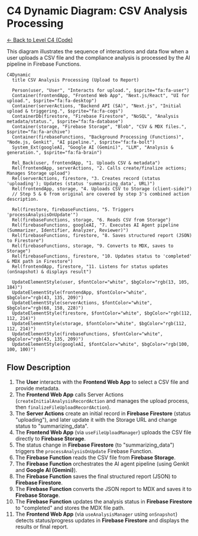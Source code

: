 # C4 Dynamic Diagram: CSV Analysis Processing

[<- Back to Level C4 (Code)](./index.md)

This diagram illustrates the sequence of interactions and data flow when a user uploads a CSV file and the compliance analysis is processed by the AI pipeline in Firebase Functions.

```mermaid
C4Dynamic
  title CSV Analysis Processing (Upload to Report)

  Person(user, "User", "Interacts for upload.", $sprite="fa:fa-user")
  Container(frontendApp, "Frontend Web App", "Next.js/React", "UI for upload.", $sprite="fa:fa-desktop")
  Container(serverActions, "Backend API (SA)", "Next.js", "Initial upload & triggering.", $sprite="fa:fa-cogs")
  ContainerDb(firestore, "Firebase Firestore", "NoSQL", "Analysis metadata/status.", $sprite="fa:fa-database")
  Container(storage, "Firebase Storage", "Blob", "CSV & MDX files.", $sprite="fa:fa-archive")
  Container(firebaseFunctions, "Background Processing (Functions)", "Node.js, Genkit", "AI pipeline.", $sprite="fa:fa-bolt")
  System_Ext(googleAI, "Google AI (Gemini)", "LLM", "Analysis & generation.", $sprite="fa:fa-brain")

  Rel_Back(user, frontendApp, "1. Uploads CSV & metadata")
  Rel(frontendApp, serverActions, "2. Calls create/finalize actions; Manages Storage upload")
  Rel(serverActions, firestore, "3. Creates record (status 'uploading'); Updates (status 'summarizing_data', URL)")
  Rel(frontendApp, storage, "4. Uploads CSV to Storage (client-side)")
  // Step 5 & 6 from original are covered by step 3's combined action description.

  Rel(firestore, firebaseFunctions, "5. Triggers 'processAnalysisOnUpdate'")
  Rel(firebaseFunctions, storage, "6. Reads CSV from Storage")
  Rel(firebaseFunctions, googleAI, "7. Executes AI Agent pipeline (Summarizer, Identifier, Analyzer, Reviewer)")
  Rel(firebaseFunctions, firestore, "8. Saves structured report (JSON) to Firestore")
  Rel(firebaseFunctions, storage, "9. Converts to MDX, saves to Storage")
  Rel(firebaseFunctions, firestore, "10. Updates status to 'completed' & MDX path in Firestore")
  Rel(frontendApp, firestore, "11. Listens for status updates (onSnapshot) & displays result")

  UpdateElementStyle(user, $fontColor="white", $bgColor="rgb(13, 105, 184)")
  UpdateElementStyle(frontendApp, $fontColor="white", $bgColor="rgb(43, 135, 209)")
  UpdateElementStyle(serverActions, $fontColor="white", $bgColor="rgb(68, 158, 228)")
  UpdateElementStyle(firestore, $fontColor="white", $bgColor="rgb(112, 112, 214)")
  UpdateElementStyle(storage, $fontColor="white", $bgColor="rgb(112, 112, 214)")
  UpdateElementStyle(firebaseFunctions, $fontColor="white", $bgColor="rgb(43, 135, 209)")
  UpdateElementStyle(googleAI, $fontColor="white", $bgColor="rgb(100, 100, 100)")
```

## Flow Description

1.  The **User** interacts with the **Frontend Web App** to select a CSV file and provide metadata.
2.  The **Frontend Web App** calls Server Actions (`createInitialAnalysisRecordAction` and manages the upload process, then `finalizeFileUploadRecordAction`).
3.  The **Server Actions** create an initial record in **Firebase Firestore** (status "uploading"), and later update it with the Storage URL and change status to "summarizing_data".
4.  The **Frontend Web App** (via `useFileUploadManager`) uploads the CSV file directly to **Firebase Storage**.
5.  The status change in **Firebase Firestore** (to "summarizing_data") triggers the `processAnalysisOnUpdate` Firebase Function.
6.  The **Firebase Function** reads the CSV file from **Firebase Storage**.
7.  The **Firebase Function** orchestrates the AI agent pipeline (using Genkit and **Google AI (Gemini)**).
8.  The **Firebase Function** saves the final structured report (JSON) to **Firebase Firestore**.
9.  The **Firebase Function** converts the JSON report to MDX and saves it to **Firebase Storage**.
10. The **Firebase Function** updates the analysis status in **Firebase Firestore** to "completed" and stores the MDX file path.
11. The **Frontend Web App** (via `useAnalysisManager` using `onSnapshot`) detects status/progress updates in **Firebase Firestore** and displays the results or final report.

